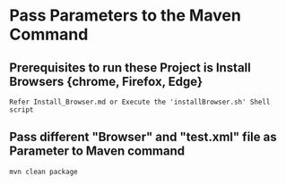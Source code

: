 # Pass Parameters to the Maven Command

## Prerequisites to run these Project is Install Browsers {chrome, Firefox, Edge}
```
Refer Install_Browser.md or Execute the 'installBrowser.sh' Shell script
```
##  Pass different "Browser" and "test.xml" file as Parameter to Maven command
```
mvn clean package
```
